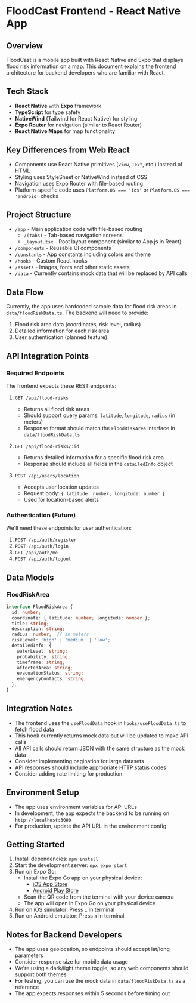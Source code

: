 # FloodCast Frontend - React Native App

## Overview
FloodCast is a mobile app built with React Native and Expo that displays flood risk information on a map. This document explains the frontend architecture for backend developers who are familiar with React.

## Tech Stack
- **React Native** with **Expo** framework
- **TypeScript** for type safety
- **NativeWind** (Tailwind for React Native) for styling
- **Expo Router** for navigation (similar to React Router)
- **React Native Maps** for map functionality

## Key Differences from Web React
- Components use React Native primitives (`View`, `Text`, etc.) instead of HTML
- Styling uses StyleSheet or NativeWind instead of CSS
- Navigation uses Expo Router with file-based routing
- Platform-specific code uses `Platform.OS === 'ios'` or `Platform.OS === 'android'` checks

## Project Structure
- `/app` - Main application code with file-based routing
  - `/(tabs)` - Tab-based navigation screens
  - `_layout.tsx` - Root layout component (similar to App.js in React)
- `/components` - Reusable UI components
- `/constants` - App constants including colors and theme
- `/hooks` - Custom React hooks
- `/assets` - Images, fonts and other static assets
- `/data` - Currently contains mock data that will be replaced by API calls

## Data Flow
Currently, the app uses hardcoded sample data for flood risk areas in `data/floodRiskData.ts`. The backend will need to provide:

1. Flood risk area data (coordinates, risk level, radius)
2. Detailed information for each risk area
3. User authentication (planned feature)

## API Integration Points

### Required Endpoints
The frontend expects these REST endpoints:

1. `GET /api/flood-risks`
   - Returns all flood risk areas
   - Should support query params: `latitude`, `longitude`, `radius` (in meters)
   - Response format should match the `FloodRiskArea` interface in `data/floodRiskData.ts`

2. `GET /api/flood-risks/:id`
   - Returns detailed information for a specific flood risk area
   - Response should include all fields in the `detailedInfo` object

3. `POST /api/users/location`
   - Accepts user location updates
   - Request body: `{ latitude: number, longitude: number }`
   - Used for location-based alerts

### Authentication (Future)
We'll need these endpoints for user authentication:

1. `POST /api/auth/register`
2. `POST /api/auth/login`
3. `GET /api/auth/me`
4. `POST /api/auth/logout`

## Data Models

### FloodRiskArea
```typescript
interface FloodRiskArea {
  id: number;
  coordinate: { latitude: number; longitude: number };
  title: string;
  description: string;
  radius: number;  // in meters
  riskLevel: 'high' | 'medium' | 'low';
  detailedInfo: {
    waterLevel: string;
    probability: string;
    timeframe: string;
    affectedArea: string;
    evacuationStatus: string;
    emergencyContacts: string;
  };
}
```

## Integration Notes
- The frontend uses the `useFloodData` hook in `hooks/useFloodData.ts` to fetch flood data
- This hook currently returns mock data but will be updated to make API calls
- All API calls should return JSON with the same structure as the mock data
- Consider implementing pagination for large datasets
- API responses should include appropriate HTTP status codes
- Consider adding rate limiting for production

## Environment Setup
- The app uses environment variables for API URLs
- In development, the app expects the backend to be running on `http://localhost:3000`
- For production, update the API URL in the environment config

## Getting Started
1. Install dependencies: `npm install`
2. Start the development server: `npx expo start`
3. Run on Expo Go:
   - Install the Expo Go app on your physical device:
     - [iOS App Store](https://apps.apple.com/app/expo-go/id982107779)
     - [Android Play Store](https://play.google.com/store/apps/details?id=host.exp.exponent)
   - Scan the QR code from the terminal with your device camera
   - The app will open in Expo Go on your physical device
4. Run on iOS simulator: Press `i` in terminal
5. Run on Android emulator: Press `a` in terminal

## Notes for Backend Developers
- The app uses geolocation, so endpoints should accept lat/long parameters
- Consider response size for mobile data usage
- We're using a dark/light theme toggle, so any web components should support both themes
- For testing, you can use the mock data in `data/floodRiskData.ts` as a reference
- The app expects responses within 5 seconds before timing out

